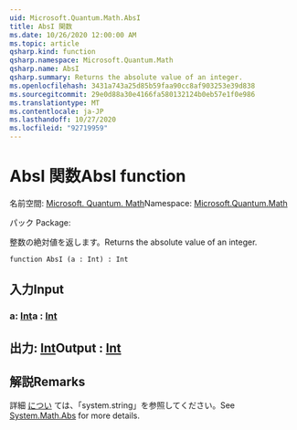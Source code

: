 ```yaml
---
uid: Microsoft.Quantum.Math.AbsI
title: AbsI 関数
ms.date: 10/26/2020 12:00:00 AM
ms.topic: article
qsharp.kind: function
qsharp.namespace: Microsoft.Quantum.Math
qsharp.name: AbsI
qsharp.summary: Returns the absolute value of an integer.
ms.openlocfilehash: 3431a743a25d85b59faa90cc8af903253e39d838
ms.sourcegitcommit: 29e0d88a30e4166fa580132124b0eb57e1f0e986
ms.translationtype: MT
ms.contentlocale: ja-JP
ms.lasthandoff: 10/27/2020
ms.locfileid: "92719959"
---
```

# <a name="absi-function"></a><span data-ttu-id="1c45d-102">AbsI 関数</span><span class="sxs-lookup"><span data-stu-id="1c45d-102">AbsI function</span></span>

<span data-ttu-id="1c45d-103">名前空間: [Microsoft. Quantum. Math](xref:Microsoft.Quantum.Math)</span><span class="sxs-lookup"><span data-stu-id="1c45d-103">Namespace: [Microsoft.Quantum.Math](xref:Microsoft.Quantum.Math)</span></span>

<span data-ttu-id="1c45d-104">パック [](https://nuget.org/packages/)</span><span class="sxs-lookup"><span data-stu-id="1c45d-104">Package: [](https://nuget.org/packages/)</span></span>


<span data-ttu-id="1c45d-105">整数の絶対値を返します。</span><span class="sxs-lookup"><span data-stu-id="1c45d-105">Returns the absolute value of an integer.</span></span>

```qsharp
function AbsI (a : Int) : Int
```


## <a name="input"></a><span data-ttu-id="1c45d-106">入力</span><span class="sxs-lookup"><span data-stu-id="1c45d-106">Input</span></span>

### <a name="a--int"></a><span data-ttu-id="1c45d-107">a: [Int](xref:microsoft.quantum.lang-ref.int)</span><span class="sxs-lookup"><span data-stu-id="1c45d-107">a : [Int](xref:microsoft.quantum.lang-ref.int)</span></span>





## <a name="output--int"></a><span data-ttu-id="1c45d-108">出力: [Int](xref:microsoft.quantum.lang-ref.int)</span><span class="sxs-lookup"><span data-stu-id="1c45d-108">Output : [Int](xref:microsoft.quantum.lang-ref.int)</span></span>



## <a name="remarks"></a><span data-ttu-id="1c45d-109">解説</span><span class="sxs-lookup"><span data-stu-id="1c45d-109">Remarks</span></span>

<span data-ttu-id="1c45d-110">詳細 [につい](https://docs.microsoft.com/dotnet/api/system.math.abs) ては、「system.string」を参照してください。</span><span class="sxs-lookup"><span data-stu-id="1c45d-110">See [System.Math.Abs](https://docs.microsoft.com/dotnet/api/system.math.abs) for more details.</span></span>